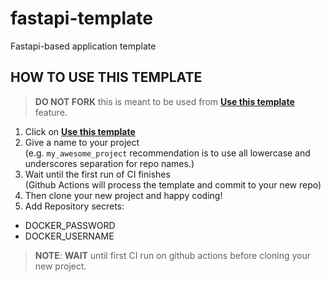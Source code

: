 # fastapi-template
Fastapi-based application template

## HOW TO USE THIS TEMPLATE

> **DO NOT FORK** this is meant to be used from **[Use this template](https://github.com/AlexeyNilov/fastapi-template/generate)** feature.

1. Click on **[Use this template](https://github.com/AlexeyNilov/fastapi-template/generate)**
2. Give a name to your project  
   (e.g. `my_awesome_project` recommendation is to use all lowercase and underscores separation for repo names.)
3. Wait until the first run of CI finishes  
   (Github Actions will process the template and commit to your new repo)
4. Then clone your new project and happy coding!
5. Add Repository secrets:
* DOCKER_PASSWORD
* DOCKER_USERNAME

> **NOTE**: **WAIT** until first CI run on github actions before cloning your new project.